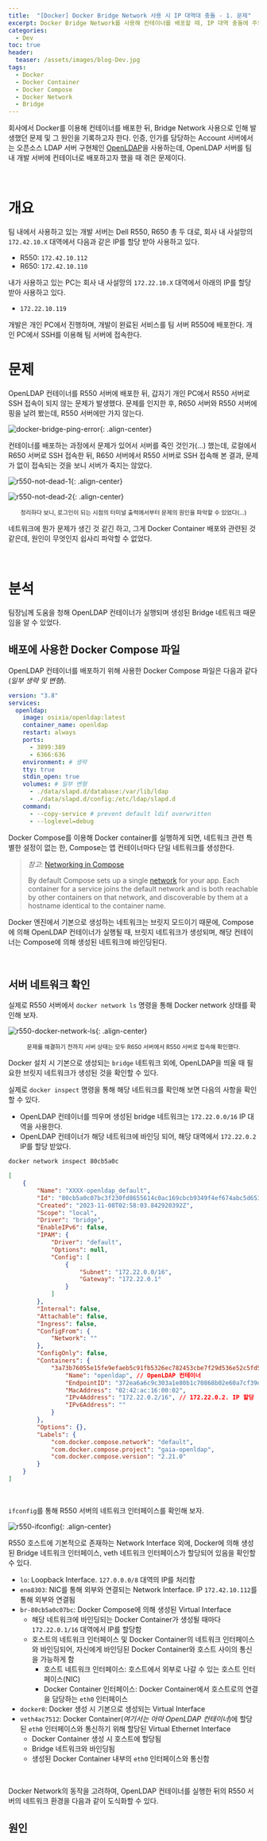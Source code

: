 ```yaml
---
title:  "[Docker] Docker Bridge Network 사용 시 IP 대역대 충돌 - 1. 문제"
excerpt: Docker Bridge Network를 사용해 컨테이너를 배포할 때, IP 대역 충돌에 주의해야 한다.
categories:
  - Dev
toc: true
header:
  teaser: /assets/images/blog-Dev.jpg
tags:
  - Docker
  - Docker Container
  - Docker Compose
  - Docker Network
  - Bridge
---
```


 회사에서 Docker를 이용해 컨테이너를 배포한 뒤, Bridge Network 사용으로 인해 발생했던 문제 및 그 원인을 기록하고자 한다. 인증, 인가를 담당하는 Account 서버에서는 오픈소스 LDAP 서버 구현체인 [OpenLDAP](https://www.openldap.org/)을 사용하는데, OpenLDAP 서버를 팀 내 개발 서버에 컨테이너로 배포하고자 했을 때 겪은 문제이다.

<br>

# 개요

 팀 내에서 사용하고 있는 개발 서버는 Dell R550, R650 총 두 대로, 회사 내 사설망의 `172.42.10.X` 대역에서 다음과 같은 IP를 할당 받아 사용하고 있다.

- R550: `172.42.10.112`
- R650: `172.42.10.110`

내가 사용하고 있는 PC는 회사 내 사설망의 `172.22.10.X` 대역에서 아래의 IP를 할당 받아 사용하고 있다.

- `172.22.10.119`

개발은 개인 PC에서 진행하며, 개발이 완료된 서비스를 팀 서버 R550에 배포한다. 개인 PC에서 SSH를 이용해 팀 서버에 접속한다.



# 문제

OpenLDAP 컨테이너를 R550 서버에 배포한 뒤, 갑자기 개인 PC에서 R550 서버로 SSH 접속이 되지 않는 문제가 발생했다. 문제를 인지한 후, R650 서버와 R550 서버에 핑을 날려 봤는데, R550 서버에만 가지 않는다.

![docker-bridge-ping-error]({{site.url}}/assets/images/docker-bridge-ping-error.png){: .align-center}

 컨테이너를 배포하는 과정에서 문제가 있어서 서버를 죽인 것인가(...) 했는데, 로컬에서 R650 서버로 SSH 접속한 뒤, R650 서버에서 R550 서버로 SSH 접속해 본 결과, 문제가 없이 접속되는 것을 보니 서버가 죽지는 않았다.

![r550-not-dead-1]({{site.url}}/assets/images/r550-not-dead-1.png){: .align-center}

![r550-not-dead-2]({{site.url}}/assets/images/r550-not-dead-2.png){: .align-center}

<center><sup>정리하다 보니, 로그인이 되는 시점의 터미널 출력에서부터 문제의 원인을 파악할 수 있었다(...)</sup></center>



네트워크에 뭔가 문제가 생긴 것 같긴 하고, 그게 Docker Container 배포와 관련된 것 같은데, 원인이 무엇인지 쉽사리 파악할 수 없었다.



<br>

# 분석

 팀장님께 도움을 청해 OpenLDAP 컨테이너가 실행되며 생성된 Bridge 네트워크 때문임을 알 수 있었다.



## 배포에 사용한 Docker Compose 파일

OpenLDAP 컨테이너를 배포하기 위해 사용한 Docker Compose 파일은 다음과 같다(*일부 생략 및 변형*).

```yaml
version: "3.8"
services:
  openldap:
    image: osixia/openldap:latest
    container_name: openldap
    restart: always
    ports:
      - 3899:389
      - 6366:636
    environment: # 생략
    tty: true
    stdin_open: true
    volumes: # 일부 변형
      - ./data/slapd.d/database:/var/lib/ldap
      - ./data/slapd.d/config:/etc/ldap/slapd.d
    command:
      - --copy-service # prevent default ldif overwritten
      - --loglevel=debug
```



Docker Compose를 이용해 Docker container를 실행하게 되면, 네트워크 관련 특별한 설정이 없는 한, Compose는 앱 컨테이너마다 단일 네트워크를 생성한다. 

> *참고*: [Networking in Compose](https://docs.docker.com/compose/networking/)
>
> By default Compose sets up a single [network](https://docs.docker.com/engine/reference/commandline/network_create/) for your app. Each container for a service joins the default network and is both reachable by other containers on that network, and discoverable by them at a hostname identical to the container name. 

Docker 엔진에서 기본으로 생성하는 네트워크는 브릿지 모드이기 때문에, Compose에 의해 OpenLDAP 컨테이너가 실행될 때, 브릿지 네트워크가 생성되며, 해당 컨테이너는 Compose에 의해 생성된 네트워크에 바인딩된다.

<br>



## 서버 네트워크 확인



실제로 R550 서버에서 `docker network ls` 명령을 통해 Docker network 상태를 확인해 보자.

![r550-docker-network-ls]({{site.url}}/assets/images/r550-docker-network-ls.png){: .align-center}

<center><sup>문제를 해결하기 전까지 서버 상태는 모두 R650 서버에서 R550 서버로 접속해 확인했다.</sup></center>

 Docker 설치 시 기본으로 생성되는 `bridge` 네트워크 외에, OpenLDAP을 띄울 때 필요한 브릿지 네트워크가 생성된 것을 확인할 수 있다.

 실제로 `docker inspect` 명령을 통해 해당 네트워크를 확인해 보면 다음의 사항을 확인할 수 있다.

- OpenLDAP 컨테이너를 띄우며 생성된 bridge 네트워크는 `172.22.0.0/16` IP 대역을 사용한다.
- OpenLDAP 컨테이너가 해당 네트워크에 바인딩 되어, 해당 대역에서 `172.22.0.2` IP를 할당 받았다.

```bash
docker network inspect 80cb5a0c
```

```json
[
    {
        "Name": "XXXX-openldap_default",
        "Id": "80cb5a0c07bc3f230fd8655614c0ac169cbcb9349f4ef674abc5d65330bdab5a",
        "Created": "2023-11-08T02:58:03.842920392Z",
        "Scope": "local",
        "Driver": "bridge",
        "EnableIPv6": false,
        "IPAM": {
            "Driver": "default",
            "Options": null,
            "Config": [
                {
                    "Subnet": "172.22.0.0/16",
                    "Gateway": "172.22.0.1"
                }
            ]
        },
        "Internal": false,
        "Attachable": false,
        "Ingress": false,
        "ConfigFrom": {
            "Network": ""
        },
        "ConfigOnly": false,
        "Containers": {
            "3a73b76055e15fe9efaeb5c91fb5326ec782453cbe7f29d536e52c5fd5609d3d": {
                "Name": "openldap", // OpenLDAP 컨테이너
                "EndpointID": "372ea6a6c9c303a1e80b1c70868b02e60a7cf39d13503ca2f7db1066b6d1b81d",
                "MacAddress": "02:42:ac:16:00:02",
                "IPv4Address": "172.22.0.2/16", // 172.22.0.2. IP 할당
                "IPv6Address": ""
            }
        },
        "Options": {},
        "Labels": {
            "com.docker.compose.network": "default",
            "com.docker.compose.project": "gaia-openldap",
            "com.docker.compose.version": "2.21.0"
        }
    }
]
```

<br>

`ifconfig`를 통해 R550 서버의 네트워크 인터페이스를 확인해 보자.

![r550-ifconfig]({{site.url}}/assets/images/r550-ifconfig.png){: .align-center}

R550 호스트에 기본적으로 존재하는 Network Interface 외에, Docker에 의해 생성된 Bridge 네트워크 인터페이스, veth 네트워크 인터페이스가 할당되어 있음을 확인할 수 있다.

- `lo`: Loopback Interface. `127.0.0.0/8` 대역의 IP를 처리함
- `eno8303`: NIC를 통해 외부와 연결되는 Network Interface. IP `172.42.10.112`를 통해 외부와 연결됨
- `br-80cb5a0c07bc`: Docker Compose에 의해 생성된 Virtual Interface
  - 해당 네트워크에 바인딩되는 Docker Container가 생성될 때마다 `172.22.0.1/16`  대역에서 IP를 할당함
  - 호스트의 네트워크 인터페이스 및 Docker Container의 네트워크 인터페이스와 바인딩되어, 자신에게 바인딩된 Docker Container와 호스트 사이의 통신을 가능하게 함
    - 호스트 네트워크 인터페이스: 호스트에서 외부로 나갈 수 있는 호스트 인터페이스(NIC)
    - Docker Container 인터페이스: Docker Container에서 호스트로의 연결을 담당하는 `eth0` 인터페이스
- `docker0`: Docker 생성 시 기본으로 생성되는 Virtual Interface
- `veth4ac7512`: Docker Container(*여기서는 아마 OpenLDAP 컨테이너*)에 할당된 `eth0` 인터페이스와 통신하기 위해 할당된 Virtual Ethernet Interface
  - Docker Container 생성 시 호스트에 할당됨
  - Bridge 네트워크와 바인딩됨
  - 생성된 Docker Container 내부의 `eth0` 인터페이스와 통신함

<br>



Docker Network의 동작을 고려하여, OpenLDAP 컨테이너를 실행한 뒤의 R550 서버의 네트워크 환경을 다음과 같이 도식화할 수 있다.









## 원인



